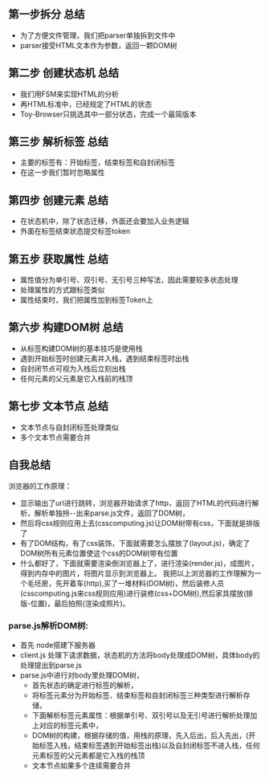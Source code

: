 ## 第一步拆分  总结
- 为了方便文件管理，我们把parser单独拆到文件中
- parser接受HTML文本作为参数，返回一颗DOM树

## 第二步 创建状态机 总结
- 我们用FSM来实现HTML的分析
- 再HTML标准中，已经规定了HTML的状态
- Toy-Browser只挑选其中一部分状态，完成一个最简版本

## 第三步 解析标签 总结
- 主要的标签有：开始标签，结束标签和自封闭标签
- 在这一步我们暂时忽略属性

## 第四步 创建元素 总结
- 在状态机中，除了状态迁移，外面还会要加入业务逻辑
- 外面在标签结束状态提交标签token

## 第五步 获取属性 总结
- 属性值分为单引号、双引号、无引号三种写法，因此需要较多状态处理
- 处理属性的方式跟标签类似
- 属性结束时，我们把属性加到标签Token上

## 第六步 构建DOM树 总结
- 从标签构建DOM树的基本技巧是使用栈
- 遇到开始标签时创建元素并入栈，遇到结束标签时出栈
- 自封闭节点可视为入栈后立刻出栈
- 任何元素的父元素是它入栈前的栈顶

## 第七步 文本节点 总结
- 文本节点与自封闭标签处理类似
- 多个文本节点需要合并


## 自我总结
浏览器的工作原理：
- 显示输出了url进行跳转，浏览器开始请求了http，返回了HTML的代码进行解析，解析单独拎--出来parse.js文件，返回了DOM树，
- 然后将css规则应用上去(csscomputing.js)让DOM树带有css，下面就是排版了
- 有了DOM结构，有了css装饰，下面就需要怎么摆放了(layout.js)，确定了DOM树所有元素位置使这个css的DOM树带有位置
- 什么都好了，下面就需要渲染倒浏览器上了，进行渲染(render.js)，成图片，得到内存中的图片，将图片显示到浏览器上。
我把以上浏览器的工作理解为一个毛坯房，先开着车(http),买了一堆材料(DOM树)，然后装修人员(csscomputing.js来css规则应用)进行装修(css+DOM树),然后家具摆放(排版-位置)，最后拍照(渲染成照片)。
### parse.js解析DOM树:
- 首先 node搭建下服务器
- client.js 处理下请求数据，状态机的方法将body处理成DOM树，具体body的处理提出到parse.js
- parse.js中进行对body里处理DOM树，
	- 首先状态的确定进行标签的解析，
	- 将标签元素分为开始标签、结束标签和自封闭标签三种类型进行解析存储，
	- 下面解析标签元素属性：根据单引号、双引号以及无引号进行解析处理加上对应的标签元素中，
	- DOM树的构建，根据存储的值，用栈的原理，先入后出，后入先出，(开始标签入栈，结束标签遇到开始标签出栈)以及自封闭标签不进入栈，任何元素标签的父元素都是它入栈的栈顶
	- 文本节点如果多个连续需要合并